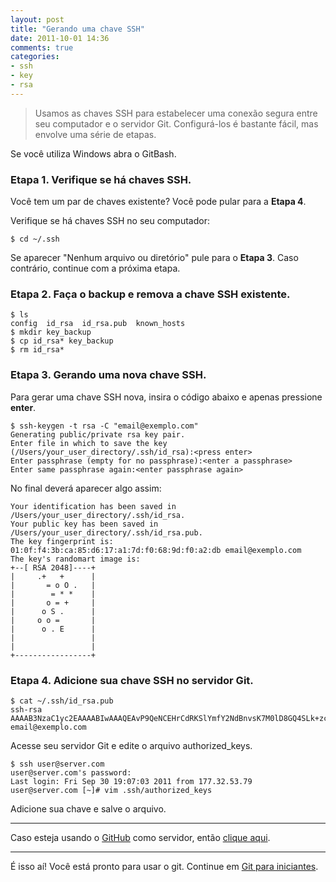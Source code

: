 ```yaml
---
layout: post
title: "Gerando uma chave SSH"
date: 2011-10-01 14:36
comments: true
categories:
- ssh
- key
- rsa
---
```


> Usamos as chaves SSH para estabelecer uma conexão segura entre seu computador e o servidor Git. Configurá-los é bastante fácil, mas envolve uma série de etapas.

Se você utiliza Windows abra o GitBash.

### Etapa 1. Verifique se há chaves SSH.

Você tem um par de chaves existente? Você pode pular para a **Etapa 4**.

Verifique se há chaves SSH no seu computador:

    $ cd ~/.ssh

Se aparecer "Nenhum arquivo ou diretório" pule para o **Etapa 3**. Caso contrário, continue com a próxima etapa.

### Etapa 2. Faça o backup e remova a chave SSH existente.

    $ ls
    config	id_rsa	id_rsa.pub	known_hosts
    $ mkdir key_backup
    $ cp id_rsa* key_backup
    $ rm id_rsa*

### Etapa 3. Gerando uma nova chave SSH.

Para gerar uma chave SSH nova, insira o código abaixo e apenas pressione **enter**.

    $ ssh-keygen -t rsa -C "email@exemplo.com"
    Generating public/private rsa key pair.
    Enter file in which to save the key (/Users/your_user_directory/.ssh/id_rsa):<press enter>
    Enter passphrase (empty for no passphrase):<enter a passphrase>
    Enter same passphrase again:<enter passphrase again>

No final deverá aparecer algo assim:

    Your identification has been saved in /Users/your_user_directory/.ssh/id_rsa.
    Your public key has been saved in /Users/your_user_directory/.ssh/id_rsa.pub.
    The key fingerprint is:
    01:0f:f4:3b:ca:85:d6:17:a1:7d:f0:68:9d:f0:a2:db email@exemplo.com
    The key's randomart image is:
    +--[ RSA 2048]----+
    |     .+   +      |
    |       = o O .   |
    |        = * *    |
    |       o = +     |
    |      o S .      |
    |     o o =       |
    |      o . E      |
    |                 |
    |                 |
    +-----------------+

### Etapa 4. Adicione sua chave SSH no servidor Git.

    $ cat ~/.ssh/id_rsa.pub
    ssh-rsa AAAAB3NzaC1yc2EAAAABIwAAAQEAvP9QeNCEHrCdRKSlYmfY2NdBnvsK7M0lD8GQ4SLk+zc3hMAOayNw9aBsqdkEkIqjJRGKDm3NSxSlT1Q9mMCd21+b76OGswcaHBxrzxWDuyJSsKFVPKrDVUpIfYDJWqB6pdqg15HVH4LWGWvVmRRZSLVTYI6QBT8yGd4U2YxY+aF8azi8zIR0+hWQKNjDO3xyXRlLuc3Z6HBu4KOX6d8wqpO6DWuunpONj8/2ayJRbMBt2p72oBmDG3WsKQK6Nox0OSxoPK1ndXjWObFcMWx84q7w3CHTD8OrkYvdSqTo5V+DJwEAheCJqYWPXZV/MXnhYb1gKy0qPVj5uCyfqHXRHQ== email@exemplo.com

Acesse seu servidor Git e edite o arquivo authorized_keys.

    $ ssh user@server.com
    user@server.com's password: 
    Last login: Fri Sep 30 19:07:03 2011 from 177.32.53.79
    user@server.com [~]# vim .ssh/authorized_keys

Adicione sua chave e salve o arquivo.

---

Caso esteja usando o [GitHub](http://github.com) como servidor, então [clique aqui](http://help.github.com/mac-set-up-git/).

---

É isso aí! Você está pronto para usar o git. Continue em [Git para iniciantes](/blog/2011/10/01/git-para-iniciantes/).